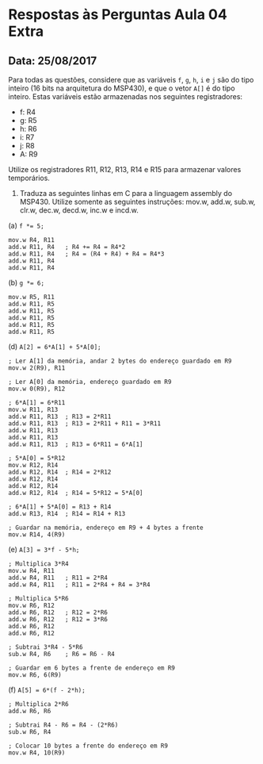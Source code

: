 # Respostas às Perguntas Aula 04 Extra
## Data: 25/08/2017
Para todas as questões, considere que as variáveis `f`, `g`, `h`, `i` e `j` são do tipo inteiro (16 bits na arquitetura do MSP430), e que o vetor `A[]` é do tipo inteiro. Estas variáveis estão armazenadas nos seguintes registradores:

- f: R4
- g: R5
- h: R6
- i: R7
- j: R8
- A: R9

Utilize os registradores R11, R12, R13, R14 e R15 para armazenar valores temporários.

1. Traduza as seguintes linhas em C para a linguagem assembly do MSP430. Utilize somente as seguintes instruções: mov.w, add.w, sub.w, clr.w, dec.w, decd.w, inc.w e incd.w.

(a) `f *= 5;`

```
mov.w R4, R11
add.w R11, R4	; R4 += R4 = R4*2
add.w R11, R4	; R4 = (R4 + R4) + R4 = R4*3
add.w R11, R4
add.w R11, R4
```

(b) `g *= 6;`

```
mov.w R5, R11
add.w R11, R5
add.w R11, R5
add.w R11, R5
add.w R11, R5
add.w R11, R5
```

(d) `A[2] = 6*A[1] + 5*A[0];`

```
; Ler A[1] da memória, andar 2 bytes do endereço guardado em R9
mov.w 2(R9), R11

; Ler A[0] da memória, endereço guardado em R9
mov.w 0(R9), R12

; 6*A[1] = 6*R11
mov.w R11, R13
add.w R11, R13	; R13 = 2*R11
add.w R11, R13	; R13 = 2*R11 + R11 = 3*R11
add.w R11, R13
add.w R11, R13
add.w R11, R13	; R13 = 6*R11 = 6*A[1]

; 5*A[0] = 5*R12
mov.w R12, R14
add.w R12, R14	; R14 = 2*R12
add.w R12, R14
add.w R12, R14
add.w R12, R14	; R14 = 5*R12 = 5*A[0]

; 6*A[1] + 5*A[0] = R13 + R14
add.w R13, R14	; R14 = R14 + R13

; Guardar na memória, endereço em R9 + 4 bytes a frente
mov.w R14, 4(R9)
```

(e) `A[3] = 3*f - 5*h;`

```
; Multiplica 3*R4
mov.w R4, R11
add.w R4, R11	; R11 = 2*R4
add.w R4, R11	; R11 = 2*R4 + R4 = 3*R4

; Multiplica 5*R6
mov.w R6, R12
add.w R6, R12	; R12 = 2*R6
add.w R6, R12	; R12 = 3*R6
add.w R6, R12
add.w R6, R12

; Subtrai 3*R4 - 5*R6
sub.w R4, R6	; R6 = R6 - R4

; Guardar em 6 bytes a frente de endereço em R9
mov.w R6, 6(R9)
```

(f) `A[5] = 6*(f - 2*h);`

```
; Multiplica 2*R6
add.w R6, R6

; Subtrai R4 - R6 = R4 - (2*R6)
sub.w R6, R4

; Colocar 10 bytes a frente do endereço em R9
mov.w R4, 10(R9)
```
